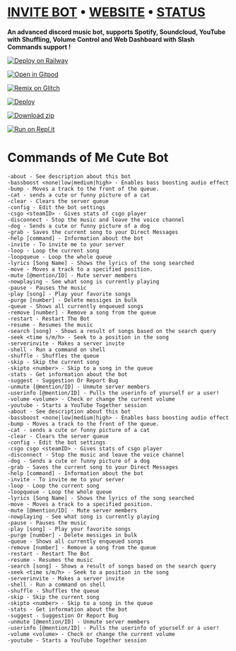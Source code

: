 # [INVITE BOT](https://bit.ly/MeCuTe)   •   [WEBSITE](https://mecute.ga)   •   [STATUS](https://mecute.instatus.com)

**An advanced discord music bot, supports Spotify, Soundcloud, YouTube with Shuffling, Volume Control and Web Dashboard with Slash Commands support !**

[![Deploy on Railway](https://railway.app/button.svg)](https://u.oggy.ga/discord-music-bot-railway-deploy) 

[![Open in Gitpod](https://camo.githubusercontent.com/76e60919474807718793857d8eb615e7a50b18b04050577e5a35c19421f260a3/68747470733a2f2f676974706f642e696f2f627574746f6e2f6f70656e2d696e2d676974706f642e737667)](https://gitpod.io/#https://github.com/nischay876/discord-music-bot/tree/main)

[![Remix on Glitch](https://cdn.glitch.com/2703baf2-b643-4da7-ab91-7ee2a2d00b5b%2Fremix-button.svg)](https://glitch.com/edit/#!/import/github/nischay876/discord-music-bot)

[![Deploy](https://www.herokucdn.com/deploy/button.svg)](https://heroku.com/deploy?template=https://github.com/nischay876/discord-music-bot)

[![Download zip](https://custom-icon-badges.herokuapp.com/badge/-Download-blue?style=for-the-badge&logo=download&logoColor=white)](https://github.com/nischay876/discord-music-bot/archive/refs/heads/main.zip)

[![Run on Repl.it](https://repl.it/badge/github/nischay876/discord-music-bot)](https://repl.it/github/nischay876/discord-music-bot)

# Commands of Me Cute Bot
```
-about - See description about this bot
-bassboost <none|low|medium|high> - Enables bass boosting audio effect
-bump - Moves a track to the front of the queue.
-cat - sends a cute or funny picture of a cat
-clear - Clears the server queue
-config - Edit the bot settings
-csgo <steamID> - Gives stats of csgo player
-disconnect - Stop the music and leave the voice channel
-dog - Sends a cute or funny picture of a dog
-grab - Saves the current song to your Direct Messages
-help [command] - Information about the bot
-invite - To invite me to your server
-loop - Loop the current song
-loopqueue - Loop the whole queue
-lyrics [Song Name] - Shows the lyrics of the song searched
-move - Moves a track to a specified position.
-mute [@mention/ID] - Mute server members
-nowplaying - See what song is currently playing
-pause - Pauses the music
-play [song] - Play your favorite songs
-purge [number] - Delete messiges in bulk
-queue - Shows all currently enqueued songs
-remove [number] - Remove a song from the queue
-restart - Restart The Bot
-resume - Resumes the music
-search [song] - Shows a result of songs based on the search query
-seek <time s/m/h> - Seek to a position in the song
-serverinvite - Makes a server invite
-shell - Run a command on shell
-shuffle - Shuffles the queue
-skip - Skip the current song
-skipto <number> - Skip to a song in the queue
-stats - Get information about the bot
-suggest - Suggestion Or Report Bug
-unmute [@mention/ID] - Unmute server members
-userinfo [@mention/ID] - Pulls the userinfo of yourself or a user!
-volume <volume> - Check or change the current volume
-youtube - Starts a YouTube Together session
-about - See description about this bot
-bassboost <none|low|medium|high> - Enables bass boosting audio effect
-bump - Moves a track to the front of the queue.
-cat - sends a cute or funny picture of a cat
-clear - Clears the server queue
-config - Edit the bot settings
-csgo csgo <steamID> - Gives stats of csgo player
-disconnect - Stop the music and leave the voice channel
-dog - Sends a cute or funny picture of a dog
-grab - Saves the current song to your Direct Messages
-help [command] - Information about the bot
-invite - To invite me to your server
-loop - Loop the current song
-loopqueue - Loop the whole queue
-lyrics [Song Name] - Shows the lyrics of the song searched
-move - Moves a track to a specified position.
-mute [@mention/ID] - Mute server members
-nowplaying - See what song is currently playing
-pause - Pauses the music
-play [song] - Play your favorite songs
-purge [number] - Delete messiges in bulk
-queue - Shows all currently enqueued songs
-remove [number] - Remove a song from the queue
-restart - Restart The Bot
-resume - Resumes the music
-search [song] - Shows a result of songs based on the search query
-seek <time s/m/h> - Seek to a position in the song
-serverinvite - Makes a server invite
-shell - Run a command on shell
-shuffle - Shuffles the queue
-skip - Skip the current song
-skipto <number> - Skip to a song in the queue
-stats - Get information about the bot
-suggest - Suggestion Or Report Bug
-unmute [@mention/ID] - Unmute server members
-userinfo [@mention/ID] - Pulls the userinfo of yourself or a user!
-volume <volume> - Check or change the current volume
-youtube - Starts a YouTube Together session
